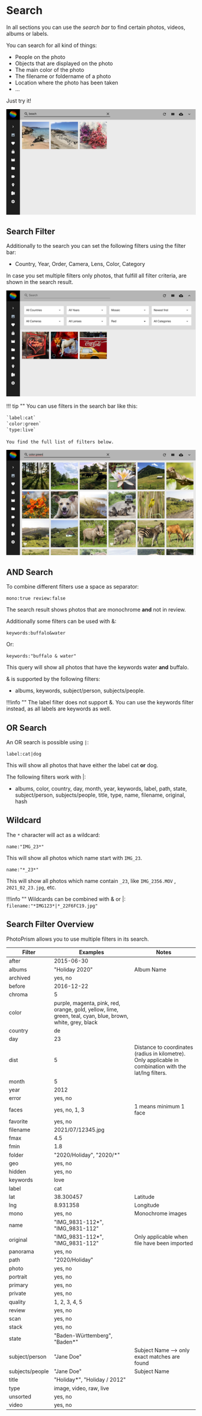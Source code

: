 # Search #
In all sections you can use the *search bar* to find certain photos, videos, albums or labels.

You can search for all kind of things:

* People on the photo
* Objects that are displayed on the photo
* The main color of the photo
* The filename or foldername of a photo
* Location where the photo has been taken
* ...

Just try it!

 ![Screenshot](img/search-beach.png)

## Search Filter ##
Additionally to the search you can set the following filters using the filter bar:

* Country, Year, Order, Camera, Lens, Color, Category

In case you set multiple filters only photos, that fulfill all filter criteria, are shown in the search result.

 ![Screenshot](img/color-red.png)

!!! tip ""
    You can use filters in the search bar like this:
    
    `label:cat`
    `color:green`
    `type:live`
    
    You find the full list of filters below.
    
   ![Screenshot](img/color-green.png)

## AND Search ##
To combine different filters use a space as separator:

```
mono:true review:false
```

The search result shows photos that are monochrome **and** not in review.

Additionally some filters can be used with &:

```bigquery
keywords:buffalo&water
```

Or:

```bigquery
keywords:"buffalo & water"
```

This query will show all photos that have the keywords water **and** buffalo.

& is supported by the following filters:

* albums, keywords, subject/person, subjects/people.

!!!info ""
    The label filter does not support &. You can use the keywords filter instead, as all labels are keywords as well.

## OR Search ##
An OR search is possible using `|`:

```
label:cat|dog
```

This will show all photos that have either the label cat **or** dog.

The following filters work with |:

* albums, color, country, day, month, year, keywords, label, path, state, subject/person, subjects/people, title, type, name, filename, original, hash

## Wildcard ##
The `*` character will act as a wildcard:

```
name:"IMG_23*"
```

This will show all photos which name start with `IMG_23`.


```
name:"*_23*"
```

This will show all photos which name contain `_23`, like `IMG_2356.MOV` , `2021_02_23.jpg`, etc.

!!!info ""
    Wildcards can be combined with & or |: `filename:"*IMG123*|*_22F6FC19.jpg"`

## Search Filter Overview ##
PhotoPrism allows you to use multiple filters in its search.
    
| Filter      | Examples | Notes |
| ----------- | ----------- | - |
| after      |    2015-06-30    | |
| albums | "Holiday 2020" | Album Name |
| archived     |    yes, no    | |
| before      |   2016-12-22     | |
| chroma     |   5     | |
| color  | purple, magenta, pink, red, orange, gold, yellow, lime, green, teal, cyan, blue, brown, white, grey, black       | |
| country     | de | |
| day     |  23    | |
| dist     | 5 | Distance to coordinates (radius in kilometre). Only applicable in combination with the lat/lng filters.|
| month     |  5    | |
| year     |  2012    | |
| error     |    yes, no    | |
| faces     |  yes, no, 1, 3    | 1 means minimum 1 face |
| favorite     |    yes, no    | |
| filename | 2021/07/12345.jpg | |
| fmax     |    4.5  | |
| fmin     |    1.8    | |
| folder | "2020/Holiday", "2020/*" | |
| geo | yes, no | |
| hidden     |    yes, no    | |
| keywords    | love | |
| label      |    cat    | |
| lat     |    38.300457    | Latitude |
| lng     |   8.931358   | Longitude |
| mono     |    yes, no  | Monochrome images |
| name     | "IMG_9831-112*", "IMG_9831-112" | |
| original     | "IMG_9831-112*", "IMG_9831-112" | Only applicable when file have been imported |
| panorama     |    yes, no    | |
| path | "2020/Holiday" | |
| photo | yes, no | |
| portrait     |    yes, no  | |
| primary | yes, no | |
| private     |    yes, no    | |
| quality     |   1, 2, 3, 4, 5   | |
| review     |   yes, no   | |
| scan     |    yes, no    | |
| stack     |    yes, no    | |
| state     | "Baden-Württemberg", "Baden*" | |
| subject/person  |"Jane Doe" | Subject Name --> only exact matches are found|
| subjects/people  |"Jane Doe" | Subject Name|
| title     | "Holiday*", "Holiday / 2012" | |
| type     |   image, video, raw, live     | |
| unsorted     |    yes, no    | |
| video | yes, no | |

